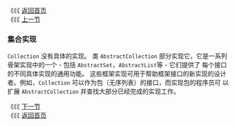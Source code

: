 《《《 [返回首页](../README.md)       <br/>
《《《 [上一节](01_Using_the_Methods_of_Collection.md)

### 集合实现

`Collection` 没有具体的实现。 类 `AbstractCollection` 部分实现它，它是一系列骨架实现中的一个 - 包括 `AbstractSet`，`AbstractList`等 - 它们提供了
每个接口的不同具体实现的通用功能。 这些框架实现可用于帮助框架接口的新实现的设计者。例如，`Collection` 可以作为包（无序列表）的接口，而实现包的程序员可
以扩展 `AbstractCollection` 并查找大部分已经完成的实现工作。

《《《 [下一节](03_Collection_Constructors.md)      <br/>
《《《 [返回首页](../README.md)
